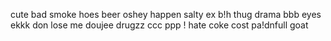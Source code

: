 cute
bad smoke
hoes
beer
oshey
happen
salty
ex b!h
thug
drama bbb
eyes
ekkk
don
lose me
doujee drugzz
ccc
ppp
! hate coke
cost
pa!dnfull
goat
